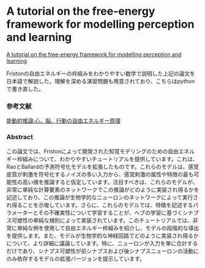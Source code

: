 # A tutorial on the free-energy framework for modelling perception and learning
[A tutorial on the free-energy framework for modelling perception and learning](https://www.sciencedirect.com/science/article/pii/S0022249615000759)

Fristonの自由エネルギーの枠組みをわかりやすい数学で説明した上記の論文を日本語で解説した。理解を深める演習問題も用意されており、こちらはpythonで書き直した。

### 参考文献
[能動的推論:心、脳、行動の自由エネルギー原理](https://www.amazon.co.jp/dp/4623094413)

### Abstract
この論文では、Fristonによって開発された知覚モデリングのための自由エネルギー枠組みについて、わかりやすいチュートリアルを提供しています。これは、RaoとBallardの予測符号化モデルを拡張したものです。これらのモデルは、感覚皮質が刺激を符号化するノイズの多い入力から、感覚刺激の属性や特徴の最も可能性の高い値を推論すると仮定しています。注目すべきは、これらのモデルが、非常に単純な計算要素のネットワークでこの推論がどのように実装され得るかを記述しており、この推論が生物学的なニューロンのネットワークによって実行され得ることを示唆しています。さらに、これらのモデルでは、特徴を記述するパラメーターとその不確実性について学習することが、ヘブの学習に基づくシナプス可塑性の単純な規則によって実装されています。このチュートリアルでは、非常に単純な例を使用して自由エネルギー枠組みを紹介し、モデルの段階的な導出を提供します。また、モデルが生物学的な神経回路でどのように実装され得るかについて、より詳細に議論しています。特に、ニューロンが入力を単に合計するだけであり、シナプス可塑性が前シナプスおよび後シナプスニューロンの活動にのみ依存するモデルの拡張バージョンを提示しています。
